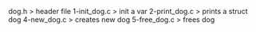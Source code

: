 dog.h > header file
1-init_dog.c > init a var
2-print_dog.c > prints a struct dog
4-new_dog.c > creates new dog
5-free_dog.c > frees dog
